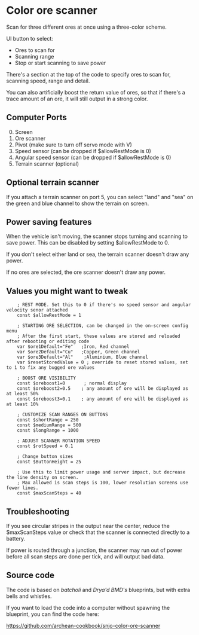 # Color ore scanner

Scan for three different ores at once using a three-color scheme.

UI button to select:
- Ores to scan for
- Scanning range
- Stop or start scanning to save power

There's a section at the top of the code to specify ores to scan for, scanning speed, range and detail.

You can also artificially boost the return value of ores, so that if there's a trace amount of an ore, it will still output in a strong color.

## Computer Ports
0. Screen
1. Ore scanner
2. Pivot (make sure to turn off servo mode with V)
3. Speed sensor (can be dropped if $allowRestMode is 0)
4. Angular speed sensor (can be dropped if $allowRestMode is 0)
5. Terrain scanner (optional)

## Optional terrain scanner
If you attach a terrain scanner on port 5, you can select "land" and "sea" on the green and blue channel to show the terrain on screen.

## Power saving features
When the vehicle isn't moving, the scanner stops turning and scanning to save power. This can be disabled by setting $allowRestMode to 0.

If you don't select either land or sea, the terrain scanner doesn't draw any power.

If no ores are selected, the ore scanner doesn't draw any power.


## Values you might want to tweak

        ; REST MODE. Set this to 0 if there's no speed sensor and angular velocity senor attached
        const $allowRestMode = 1

        ; STARTING ORE SELECTION, can be changed in the on-screen config menu
        ; After the first start, these values are stored and reloaded after rebooting or editing code
        var $ore1Default="Fe"   ;Iron, Red channel
        var $ore2Default="Cu"   ;Copper, Green channel
        var $ore3Default="Al"    ;Aluminium, Blue channel
        var $resetStoredValue = 0 ; override to reset stored values, set to 1 to fix any bugged ore values

        ; BOOST ORE VISIBILITY
        const $oreboost1=0       ; normal display
        const $oreboost2=0.5    ; any amount of ore will be displayed as at least 50%
        const $oreboost3=0.1    ; any amount of ore will be displayed as at least 10%

        ; CUSTOMIZE SCAN RANGES ON BUTTONS
        const $shortRange = 250
        const $mediumRange = 500
        const $longRange = 1000

        ; ADJUST SCANNER ROTATION SPEED
        const $rotSpeed = 0.1

        ; Change button sizes
        const $ButtonHeight = 25

        ; Use this to limit power usage and server impact, but decrease the line density on screen.
        ; Max allowed is scan steps is 100, lower resolution screens use fewer lines.
        const $maxScanSteps = 40


## Troubleshooting
If you see circular stripes in the output near the center, reduce the $maxScanSteps value or check that the scanner is connected directly to a battery. 

If power is routed through a junction, the scanner may run out of power before all scan steps are done per tick, and will output bad data.

## Source code
The code is based on *batcholi* and *Drya'd BMD's* blueprints, but with extra bells and whistles.

If you want to load the code into a computer without spawning the blueprint, you can find the code here:

https://github.com/archean-cookbook/snjo-color-ore-scanner